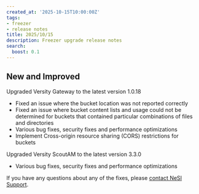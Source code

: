 ```yaml
---
created_at: '2025-10-15T10:00:00Z'
tags:
- freezer
- release notes
title: 2025/10/15
description: Freezer upgrade release notes
search:
  boost: 0.1
---
```


## New and Improved

Upgraded Versity Gateway to the latest version 1.0.18

- Fixed an issue where the bucket location was not reported correctly
- Fixed an issue where bucket content lists and usage could not be determined for buckets that contained particular combinations of files and directories
- Various bug fixes, security fixes and performance optimizations
- Implement Cross-origin resource sharing (CORS) restrictions for buckets

Upgraded Versity ScoutAM to the latest version 3.3.0

- Various bug fixes, security fixes and performance optimizations

If you have any questions about any of the fixes, please [contact NeSI Support](mailto:support@nesi.org.nz "mailto:support@nesi.org.nz").
